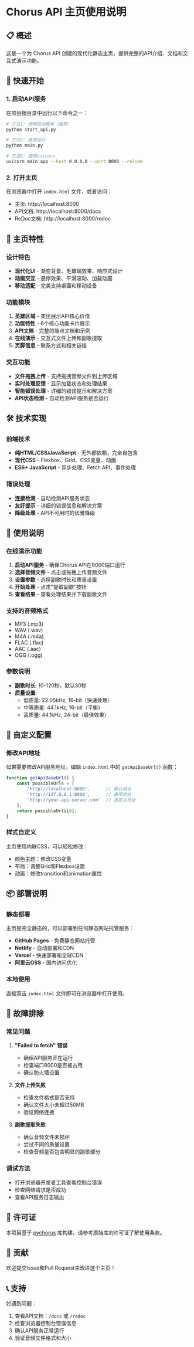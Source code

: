 # Chorus API 主页使用说明

## 📋 概述

这是一个为 Chorus API 创建的现代化静态主页，提供完整的API介绍、文档和交互式演示功能。

## 🚀 快速开始

### 1. 启动API服务

在项目根目录中运行以下命令之一：

```bash
# 方法1: 使用启动脚本（推荐）
python start_api.py

# 方法2: 直接运行
python main.py

# 方法3: 使用uvicorn
uvicorn main:app --host 0.0.0.0 --port 8000 --reload
```

### 2. 打开主页

在浏览器中打开 `index.html` 文件，或者访问：
- 主页: http://localhost:8000
- API文档: http://localhost:8000/docs
- ReDoc文档: http://localhost:8000/redoc

## 🎨 主页特性

### 设计特色
- **现代化UI** - 渐变背景、毛玻璃效果、响应式设计
- **动画交互** - 悬停效果、平滑滚动、加载动画
- **移动适配** - 完美支持桌面和移动设备

### 功能模块
1. **英雄区域** - 突出展示API核心价值
2. **功能特性** - 6个核心功能卡片展示
3. **API文档** - 完整的端点文档和示例
4. **在线演示** - 交互式文件上传和副歌提取
5. **页脚信息** - 联系方式和相关链接

### 交互功能
- **文件拖拽上传** - 支持拖拽音频文件到上传区域
- **实时处理反馈** - 显示加载状态和处理结果
- **智能错误处理** - 详细的错误提示和解决方案
- **API状态检测** - 自动检测API服务是否运行

## 🛠️ 技术实现

### 前端技术
- **纯HTML/CSS/JavaScript** - 无外部依赖，完全自包含
- **现代CSS** - Flexbox、Grid、CSS变量、动画
- **ES6+ JavaScript** - 异步处理、Fetch API、事件处理

### 错误处理
- **连接检测** - 自动检测API服务状态
- **友好提示** - 详细的错误信息和解决方案
- **降级处理** - API不可用时的优雅降级

## 📱 使用说明

### 在线演示功能

1. **启动API服务** - 确保Chorus API在8000端口运行
2. **选择音频文件** - 点击或拖拽上传音频文件
3. **设置参数** - 选择副歌时长和质量设置
4. **开始处理** - 点击"提取副歌"按钮
5. **查看结果** - 查看处理结果并下载副歌文件

### 支持的音频格式
- MP3 (.mp3)
- WAV (.wav)
- M4A (.m4a)
- FLAC (.flac)
- AAC (.aac)
- OGG (.ogg)

### 参数说明
- **副歌时长**: 10-120秒，默认30秒
- **质量设置**:
  - 低质量: 22.05kHz, 16-bit（快速处理）
  - 中等质量: 44.1kHz, 16-bit（平衡）
  - 高质量: 44.1kHz, 24-bit（最佳效果）

## 🔧 自定义配置

### 修改API地址
如果需要修改API服务地址，编辑 `index.html` 中的 `getApiBaseUrl()` 函数：

```javascript
function getApiBaseUrl() {
    const possibleUrls = [
        'http://localhost:8000',      // 默认地址
        'http://127.0.0.1:8000',      // 备用地址
        'http://your-api-server.com'  // 自定义地址
    ];
    return possibleUrls[0];
}
```

### 样式自定义
主页使用内联CSS，可以轻松修改：
- 颜色主题：修改CSS变量
- 布局：调整Grid和Flexbox设置
- 动画：修改transition和animation属性

## 📦 部署说明

### 静态部署
主页是完全静态的，可以部署到任何静态网站托管服务：

- **GitHub Pages** - 免费静态网站托管
- **Netlify** - 自动部署和CDN
- **Vercel** - 快速部署和全球CDN
- **阿里云OSS** - 国内访问优化

### 本地使用
直接双击 `index.html` 文件即可在浏览器中打开使用。

## 🐛 故障排除

### 常见问题

1. **"Failed to fetch" 错误**
   - 确保API服务正在运行
   - 检查端口8000是否被占用
   - 确认防火墙设置

2. **文件上传失败**
   - 检查文件格式是否支持
   - 确认文件大小未超过50MB
   - 验证网络连接

3. **副歌提取失败**
   - 确认音频文件未损坏
   - 尝试不同的质量设置
   - 检查音频是否包含明显的副歌部分

### 调试方法
- 打开浏览器开发者工具查看控制台错误
- 检查网络请求是否成功
- 查看API服务日志输出

## 📄 许可证

本项目基于 [pychorus](https://github.com/vivjay30/pychorus) 库构建，请参考原始库的许可证了解使用条款。

## 🤝 贡献

欢迎提交Issue和Pull Request来改进这个主页！

## 📞 支持

如遇到问题：
1. 查看API文档：`/docs` 或 `/redoc`
2. 检查浏览器控制台错误信息
3. 确认API服务正常运行
4. 验证音频文件格式和大小


